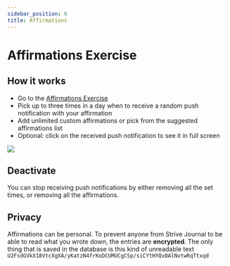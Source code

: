 ```yaml
---
sidebar_position: 6
title: Affirmations
---
```


# Affirmations Exercise

## How it works
- Go to the [Affirmations Exercise](https://strivejournal.com/exercise/affirmations)
- Pick up to three times in a day when to receive a random push notification with your affirmation
- Add unlimited custom affirmations or pick from the suggested affirmations list
- Optional: click on the received push notification to see it in full screen

<img src="/gif/affirmations.gif" className="gif"/>

## Deactivate
You can stop receiving push notifications by either removing all the set times, or removing all the affirmations.

## Privacy
Affirmations can be personal. To prevent anyone from Strive Journal to be able to read what you wrote down, the entries are **encrypted**. The only thing that is saved in the database is this kind of unreadable text `U2FsdGVkX18VtcXgXA/yKatzN4frKoDCUMUCgCSp/siCYtHYQvDAlNvtwRqTtxqd`